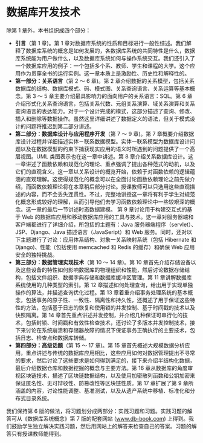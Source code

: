 # 数据库开发技术

除第 1 章外，本书组织成四个部分：

- **引言**（第 1 章)。第 1 章对数据库系统的性质和目标进行一般性综述。我们解释了数据库系统的概念是如何发展的，各数据库系统的共同特性是什么，数据库系统能为用户做什么，以及数据库系统如何与操作系统交互。我们还引入了一个数据库应用的例子：一个包括多个系、教师、学生和课程的大学。这个应用作为贯穿全书的运行实例。这一章本质上是激励性、历史性和解释性的。
- **第一部分：关系语言**（第 2 ～ 6 章)。第 2 章介绍数据的关系模型，包括关系数据库的结构、数据库模式、码、模式图、关系查询语言、关系运算等基本概念。第 3 ～ 5 章主要介绍最具影响力的面向用户的关系语言：SQL。第 6 章介绍形式化关系查询语言，包括关系代数、元组关系演算、域关系演算和关系查询语言的表达能力。对于一个设计完成的模式，这部分描述了查询、修改、插入和删除等数据操作。虽然这里详细讲述了数据定义的语法，但关于模式设计的问题将推迟到第二部分讲述。
- **第二部分：数据库设计与应用程序开发**（第 7 ～ 9 章)。第 7 章概要介绍数据库设计过程并详细描述实体－联系数据模型。实体一联系模型为数据库设计问题以及在数据模型的约束下捕获现实应用的语义时所遇到的问题提供了一个高层视图。UML 类图表示也在这一章中讲述。第 8 章介绍关系数据库设计。这一章讲述了函数依赖和规范化的理论、重点强调了提出各种范式的动机，以及它们的直观含义。这一章以关系设计的概览开始，依赖于对函数依赖的逻辑蕴涵的直观理解。这使得规范化的概念可以在全面讨论函数依赖理论之前先做介绍，而函数依赖理论将在本章稍后部分讨论。授课教师可以只选用这些直观描述的内容，而不会丢失连贯性。不过，完整地讲授这一章将有利于学生对规范化概念形成较好的理解，从而引导他们去学习函数依赖理论中一些较艰深的概念。这一章的最后一节讲述时态数据建模。
  第 9 章讨论用于构建交互式的基于 Web 的数据库应用和移动数据库应用的工具与技术。这一章对服务器端和客户端都进行了详细介绍，所包括的主题有：Java 服务器端程序（servlet）、JSP、Django、Java 描述语言（JavaSeript）和 Web 服务。同时，还对以下主题进行了讨论：应用体系结构、对象一关系映射系统（包括 Hibernate 和 Django)、性能（包括使用 memcached 和 Redis 的缓存）和确保 Web 应用安全的独特挑战。
- **第三部分：数据管理实现技术**（第 10 ～ 14 章)。第 10 章首先介绍存储设备以及这些设备的特性如何影响数据库的物理组织和性能，然后讨论数据存储结构，包括文件组织、数据字典存储和数据库缓冲区管理。第 11 章讲解数据库系统使用的几种类型的索引。第 12 章描述如何处理查询，给出用于实现单独操作的算法，并描述查询优化过程。第 13 章着重介绍事务处理系统的基本概念，包括事务的原子性、一致性、隔离性和持久性，还概述了用于保证这些特性的方法，包括基于日志的恢复和使用锁的并发控制、基于时间戳的技术以及快照隔离。第 14 章首先重点讲述并发控制，并介绍几种保证可串行化的技术，包括封锁、时间戳和有效性检查技术，还讨论了多版本并发控制技术，接下来讨论在系统崩溃和存储器故障的情况下保证事务正确执行的主要技术，包括日志、检查点和数据库转储。
- **第四部分：高级话题**（第 15 ～ 17 章)。第 15 章首先概述大规模数据分析应用，重点讲述与传统的数据库应用相比，这些应用如何对数据管理提出不寻常的要求，然后讨论了这些要求是如何得到满足的，接下来介绍半结构化数据，最后介绍数据仓库和数据挖掘的概念与主要方法。第 16 章从数据库的角度审视区块链技术，描述了区块链数据结构，以及使用加密散列函数和公钥加密来保证匿名性、无可辩驳性、防篡改性等区块链性质。第 17 章扩展了第 9 章所涵盖的内容，讨论性能调整、基准测试，以及从遗产系统中移植、标准化和分布式目录系统。

我们保持第 6 版的做法，将习题划分成两部分：实践习题和习题。实践习题的解答可从《数据库系统概念》第 7 版的配套网站 (www.db-book.com) 上得到。我们鼓励学生独立解决实践习题，然后用网站上的解答来检查自己的答案。习题的解答只有授课教师能得到。

